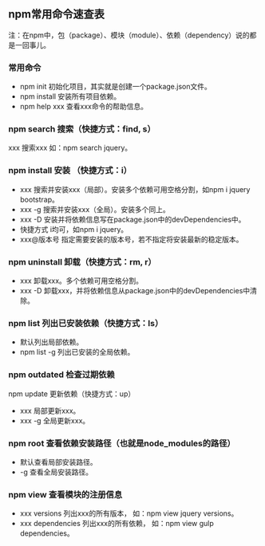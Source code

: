 ## npm常用命令速查表

注：在npm中，包（package）、模块（module）、依赖（dependency）说的都是一回事儿。

### 常用命令

+ npm init 初始化项目，其实就是创建一个package.json文件。
+ npm install 安装所有项目依赖。
+ npm help xxx 查看xxx命令的帮助信息。


### npm search 搜索（快捷方式：find, s）

xxx 搜索xxx 如：npm search jquery。


### npm install 安装 （快捷方式：i）

+ xxx 搜索并安装xxx（局部）。安装多个依赖可用空格分割，如npm i jquery bootstrap。
+ xxx -g 搜索并安装xxx（全局）。安装多个同上。
+ xxx -D 安装并将依赖信息写在package.json中的devDependencies中。
+ 快捷方式 i均可，如npm i jquery。
+ xxx@版本号 指定需要安装的版本号，若不指定将安装最新的稳定版本。


### npm uninstall 卸载（快捷方式：rm, r）

+ xxx 卸载xxx。多个依赖可用空格分割。
+ xxx -D 卸载xxx，并将依赖信息从package.json中的devDependencies中清除。


### npm list 列出已安装依赖（快捷方式：ls）

+ 默认列出局部依赖。
+ npm list -g 列出已安装的全局依赖。


### npm outdated 检查过期依赖

npm update 更新依赖（快捷方式：up）

+ xxx 局部更新xxx。
+ xxx -g 全局更新xxx。


### npm root 查看依赖安装路径（也就是node_modules的路径）

+ 默认查看局部安装路径。
+ -g 查看全局安装路径。


### npm view 查看模块的注册信息

+ xxx versions 列出xxx的所有版本， 如：npm view jquery versions。
+ xxx dependencies 列出xxx的所有依赖， 如：npm view gulp dependencies。
